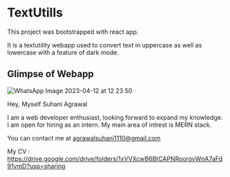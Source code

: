 # TextUtills

This project was bootstrapped with react app.

It is a textutility webapp used to convert text in uppercase as well as lowercase with a feature of dark mode.

## Glimpse of Webapp

![WhatsApp Image 2023-04-12 at 12 23 50](https://user-images.githubusercontent.com/115228834/231376355-53492dc0-f0fc-4c02-bb5e-a06337bd953b.jpg)


Hey, Myself Suhani Agrawal

I am a web developer enthusiast, looking forward to expand my knowledge. I am open for hiring as an intern. My main area of intrest is MERN stack.

You can contact me at agrawalsuhani1110@gmail.com

My CV : https://drive.google.com/drive/folders/1xVVXcwB6BtCAPNRoorovWnA7aFd91vmD?usp=sharing
